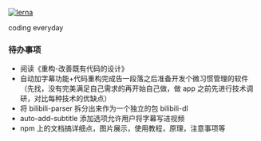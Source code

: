 [![lerna](https://img.shields.io/badge/maintained%20with-lerna-cc00ff.svg)](https://lerna.js.org/)

coding everyday

### 待办事项

- 阅读《重构-改善既有代码的设计》
- 自动加字幕功能+代码重构完成告一段落之后准备开发个微习惯管理的软件（先找，没有完美满足自己需求的再开始自己做，做 app 之前先进行技术调研，对比每种技术的优缺点）
- 将 bilibili-parser 拆分出来作为一个独立的包 bilibili-dl
- auto-add-subtitle 添加选项允许用户将字幕写进视频
- npm 上的文档搞详细点，图片展示，使用教程，原理，注意事项等

